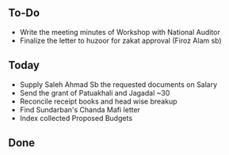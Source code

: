 ## To-Do
- Write the meeting minutes of Workshop with National Auditor  
- Finalize the letter to huzoor for zakat approval (Firoz Alam sb)  

## Today
- Supply Saleh Ahmad Sb the requested documents on Salary  
- Send the grant of Patuakhali and Jagadal ~30  
- Reconcile receipt books and head wise breakup  
- Find Sundarban's Chanda Mafi letter  
- Index collected Proposed Budgets  

## Done